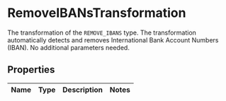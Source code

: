 

# RemoveIBANsTransformation

The transformation of the `REMOVE_IBANS` type.   The transformation automatically detects and removes International Bank Account Numbers (IBAN). No additional parameters needed.

## Properties

| Name | Type | Description | Notes |
|------------ | ------------- | ------------- | -------------|




